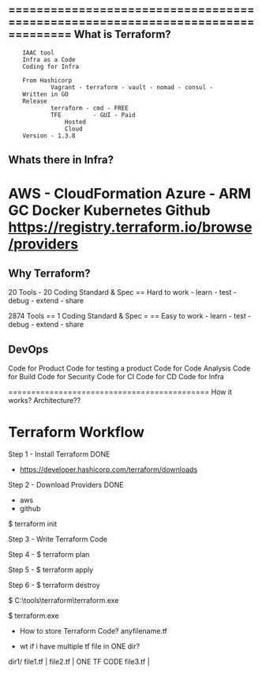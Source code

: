 
===============================================================================
What is Terraform?
---------------------
		IAAC tool
		Infra as a Code
		Coding for Infra

		From Hashicorp
				Vagrant - terraform - vault - nomad - consul - 
		Written in GO
		Release
				terraform - cmd - FREE
				TFE			- GUI - Paid
					Hosted
					Cloud
		Version - 1.3.8


Whats there in Infra?
------------------------------
AWS			- CloudFormation
Azure		- ARM
GC
Docker
Kubernetes
Github
https://registry.terraform.io/browse/providers
=====================================================
Why Terraform?
----------------------------------------------------
20 Tools - 20 Coding Standard & Spec == Hard to work - learn - test - debug - extend - share

2874 Tools == 1 Coding Standard & Spec = == Easy to work - learn - test - debug - extend - share

DevOps
--------------------------
Code for Product
Code for testing a product
Code for Code Analysis
Code for Build
Code for Security
Code for CI
Code for CD
Code for Infra

============================================
How it works? Architecture??



Terraform Workflow
======================================
Step 1 - Install Terraform				DONE
- https://developer.hashicorp.com/terraform/downloads

Step 2 - Download Providers				DONE
- aws
- github

$ terraform init

Step 3 - Write Terraform Code

Step 4 - $ terraform plan

Step 5 - $ terraform apply

Step 6 - $ terraform destroy


$ C:\tools\terraform\terraform.exe

$ terraform.exe

- How to store Terraform Code?
anyfilename.tf

- wt if i have multiple tf file in ONE dir?

dir1/
		file1.tf		|
		file2.tf		|		ONE TF CODE
		file3.tf		|




